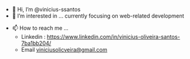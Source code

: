 - 👋 Hi, I’m @vinicius-ssantos
- 👀 I’m interested in ... currently focusing on web-related development
<!-- - 🌱 I’m currently learning ...  -->
- 📫 How to reach me ...
  - Linkedin : <https://www.linkedin.com/in/vinicius-oliveira-santos-7ba1bb204/>
  - Email viniciusolicveira@gmail.com

<!---
vinicius-ssantos/vinicius-ssantos is a ✨ special ✨ repository because its `README.md` (this file) appears on your GitHub profile.
You can click the Preview link to take a look at your changes.
--->
